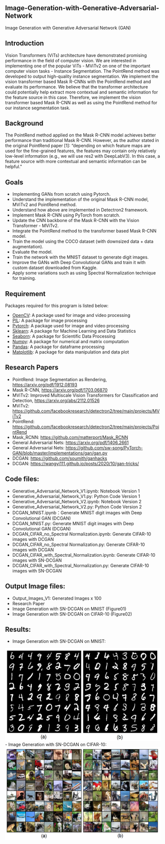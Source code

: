 ## Image-Generation-with-Generative-Adversarial-Network
Image Generation with Generative Adversarial Network (GAN)

## Introduction
Vision Transformers (ViTs) architecture have demonstrated promising performance in the field of computer vision. We are interested in implementing one of the popular ViTs - MViTv2 on one of the important computer vision tasks - Instance Segmentation. The PointRend method was developed to output high-quality instance segmentation. We implement the vision transformer based Mask R-CNNs with the PointRend method and evaluate its performance. We believe that the transformer architecture could potentially help extract more contextual and semantic information for the feature source in this case. Therefore, we implement the vision transformer based Mask R-CNN as well as using the PointRend method for our instance segmentation task. 

## Background
The PointRend method applied on the Mask R-CNN model achieves better performance than traditional Mask R-CNN. However, as the author stated in the original PointRend paper [1]: “depending on which feature maps are used for the fine-grained features, the features may contain only relatively low-level information (e.g., we will use res2 with DeepLabV3). In this case, a feature source with more contextual and semantic information can be helpful."

## Goals
- Implementing GANs from scratch using Pytorch.
- Understand the implementation of the original Mask R-CNN model, MViTv2 and PointRend method.
- Understand how above are implemented in Detectron2 framework.
- Implement Mask R-CNN using PyTorch from scratch.
- Update the CNN backbone of the Mask R-CNN with the Vision Transformer - MViTv2.
- Integrate the PointRend method to the transformer based Mask R-CNN model.
- Train the model using the COCO dataset (with downsized data + data augmentation).
- Evaluate the model.
- Train the network with the MNIST dataset to generate digit images.
- Improve the GANs with Deep Convolutional GANs and train it with custom dataset downloaded from Kaggle.
- Apply some variations such as using Spectral Normalization technique for training.

## Requirement
Packages required for this program is listed below: 
- [OpenCV](https://github.com/opencv/opencv): A package used for image and video processing
- [PIL](https://github.com/python-pillow/Pillow): A package for image processing
- [Pytorch](https://github.com/pytorch): A package used for image and video processing
- [Sklearn](https://github.com/sklearn): A package for Machine Learning and Data Statistics
- [Seaborn](https://github.com/seaborn): A package for Scientific Data Processing
- [Numpy](https://github.com/numpy): A package for numerical and matrix computation
- [Pandas](https://github.com/pandas): A package for dataframe processing
- [Matplotlib](https://github.com/matplotlib): A package for data manipulation and data plot

## Research Papers
- PointRend: Image Segmentation as Rendering, https://arxiv.org/pdf/1912.08193
- Mask R-CNN, https://arxiv.org/pdf/1703.06870
- MViTv2: Improved Multiscale Vision Transformers for Classification and Detection, https://arxiv.org/abs/2112.01526
- MViTv2: https://github.com/facebookresearch/detectron2/tree/main/projects/MViTv2
- PointRend: https://github.com/facebookresearch/detectron2/tree/main/projects/PointRend
- Mask_RCNN: https://github.com/matterport/Mask_RCNN
- General Adversarial Nets: https://arxiv.org/pdf/1406.2661
- General Adversarial Nets: https://github.com/sw-song/PyTorch-GAN/blob/master/implementations/gan/gan.py
- DCGAN: https://github.com/soumith/ganhacks
- DCGAN: https://wangyi111.github.io/posts/2020/10/gan-tricks/

## Code files:
- Generative_Adversarial_Network_V1.ipynb: Notebook Version 1
- Generative_Adversarial_Network_V1.py: Python Code Version 1
- Generative_Adversarial_Network_V2.ipynb: Notebook Version 2
- Generative_Adversarial_Network_V2.py: Python Code Version 2
- DCGAN_MNIST.ipynb：Generate MNIST digit images with Deep Convolutional GAN (DCGAN)
- DCGAN_MNIST.py: Generate MNIST digit images with Deep Convolutional GAN (DCGAN)
- DCGAN_CIFAR_no_Spectral Normalization.ipynb: Generate CIFAR-10 images with DCGAN
- DCGAN_CIFAR_no_Spectral Normalization.py: Generate CIFAR-10 images with DCGAN
- DCGAN_CIFAR_with_Spectral_Normalization.ipynb: Generate CIFAR-10 images with SN-DCGAN
- DCGAN_CIFAR_with_Spectral_Normalization.py: Generate CIFAR-10 images with SN-DCGAN

## Output Image files:
- Output_Images_V1: Generated Images x 100
- Research Paper
- Image Generation with SN-DCGAN on MNIST (Figure01)
- Image Generation with SN-DCGAN on CIFAR-10 (Figure02)

## Results:
- Image Generation with SN-DCGAN on MNIST: 
<img src="https://github.com/ZhenyangXuUVA/Image-Generation-with-Generative-Adversarial-Network/blob/main/Readme/Figure01.png" width="600" height="300">
- Image Generation with SN-DCGAN on CIFAR-10:
<img src="https://github.com/ZhenyangXuUVA/Image-Generation-with-Generative-Adversarial-Network/blob/main/Readme/Figure02.png" width="600" height="300">
